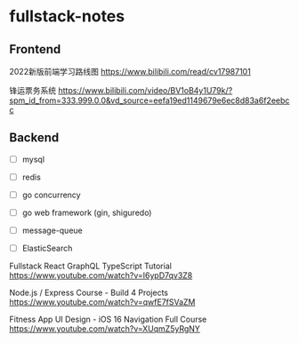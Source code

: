 # fullstack-notes

## Frontend 

2022新版前端学习路线图 <https://www.bilibili.com/read/cv17987101>

锋运票务系统 https://www.bilibili.com/video/BV1oB4y1U79k/?spm_id_from=333.999.0.0&vd_source=eefa19ed1149679e6ec8d83a6f2eebcc

## Backend

- [ ] mysql 
- [ ] redis
- [ ] go concurrency 
- [ ] go web framework (gin, shiguredo) 
- [ ] message-queue
- [ ] ElasticSearch






Fullstack React GraphQL TypeScript Tutorial
https://www.youtube.com/watch?v=I6ypD7qv3Z8

Node.js / Express Course - Build 4 Projects
https://www.youtube.com/watch?v=qwfE7fSVaZM

Fitness App UI Design - iOS 16 Navigation Full Course
https://www.youtube.com/watch?v=XUqmZ5yRgNY
